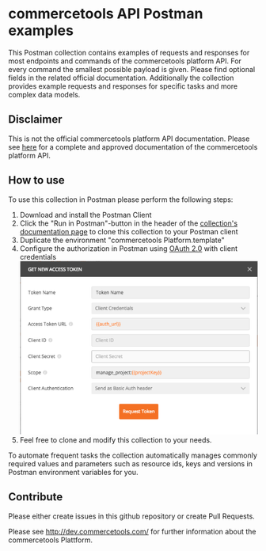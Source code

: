 # commercetools API Postman examples

This Postman collection contains examples of requests and responses for most endpoints and commands of the commercetools platform API. For every command the smallest possible payload is given. Please find optional fields in the related official documentation. Additionally the collection provides example requests and responses for specific tasks and more complex data models.

## Disclaimer

This is not the official commercetools platform API documentation. Please see [here](http://dev.commercetools.com/) for a complete and approved documentation of the commercetools platform API.

## How to use

To use this collection in Postman please perform the following steps:

1. Download and install the Postman Client
2. Click the "Run in Postman"-button in the header of the [collection's documentation page](https://documenter.getpostman.com/view/2267334/commercetools-platform-api/6fR3nEb) to clone this collection to your Postman client
3. Duplicate the environment "commercetools Platform.template"
4. Configure the authorization in Postman using [OAuth 2.0](https://www.getpostman.com/docs/postman/sending_api_requests/authorization) with client credentials
![oauth settings](./oauth_settings.png)
5. Feel free to clone and modify this collection to your needs.

To automate frequent tasks the collection automatically manages commonly required values and parameters such as resource ids, keys and versions in Postman environment variables for you.

## Contribute
Please either create issues in this github repository or create Pull Requests.

Please see http://dev.commercetools.com/ for further information about the commercetools Plattform.